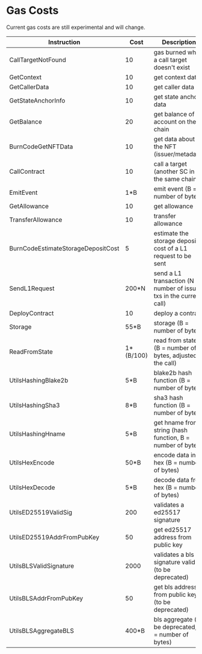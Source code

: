# Gas Costs

Current gas costs are still experimental and will change.

| Instruction                        | Cost      | Description                                                          |
| ---------------------------------- | --------- | -------------------------------------------------------------------- |
| CallTargetNotFound                 | 10        | gas burned when a call target doesn't exist                          |
| GetContext                         | 10        | get context data                                                     |
| GetCallerData                      | 10        | get caller data                                                      |
| GetStateAnchorInfo                 | 10        | get state anchor data                                                |
| GetBalance                         | 20        | get balance of account on the chain                                  |
| BurnCodeGetNFTData                 | 10        | get data about the NFT (issuer/metadata)                             |
| CallContract                       | 10        | call a target (another SC in the same chain)                         |
| EmitEvent                          | 1*B       | emit event (B = number of bytes)                                     |
| GetAllowance                       | 10        | get allowance                                                        |
| TransferAllowance                  | 10        | transfer allowance                                                   |
| BurnCodeEstimateStorageDepositCost | 5         | estimate the storage deposit cost of a L1 request to be sent         |
| SendL1Request                      | 200*N     | send a L1 transaction (N = number of issued txs in the current call) |
| DeployContract                     | 10        | deploy a contract                                                    |
| Storage                            | 55*B      | storage (B = number of bytes)                                        |
| ReadFromState                      | 1*(B/100) | read from state (B = number of bytes, adjusted in the call)          |
| UtilsHashingBlake2b                | 5*B       | blake2b hash function (B = number of bytes)                          |
| UtilsHashingSha3                   | 8*B       | sha3 hash function (B = number of bytes)                             |
| UtilsHashingHname                  | 5*B       | get hname from string (hash function, B = number of bytes)           |
| UtilsHexEncode                     | 50*B      | encode data into hex (B = number of bytes)                           |
| UtilsHexDecode                     | 5*B       | decode data from hex (B = number of bytes)                           |
| UtilsED25519ValidSig               | 200       | validates a ed25517 signature                                        |
| UtilsED25519AddrFromPubKey         | 50        | get ed25517 address from public key                                  |
| UtilsBLSValidSignature             | 2000      | validates a bls signature valid (to be deprecated)                   |
| UtilsBLSAddrFromPubKey             | 50        | get bls address from public key (to be deprecated)                   |
| UtilsBLSAggregateBLS               | 400*B     | bls aggregate (to be deprecated, B = number of bytes)                |
